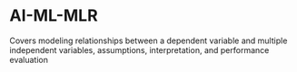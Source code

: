 # AI-ML-MLR
Covers modeling relationships between a dependent variable and multiple independent variables, assumptions, interpretation, and performance evaluation
